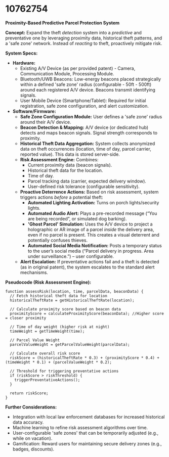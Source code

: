 # 10762754

**Proximity-Based Predictive Parcel Protection System**

**Concept:** Expand the theft *detection* system into a *predictive* and preventative one by leveraging proximity data, historical theft patterns, and a 'safe zone' network. Instead of *reacting* to theft, proactively mitigate risk.

**System Specs:**

*   **Hardware:**
    *   Existing A/V Device (as per provided patent) - Camera, Communication Module, Processing Module.
    *   Bluetooth/UWB Beacons: Low-energy beacons placed strategically within a defined 'safe zone' radius (configurable - 50ft - 500ft) around each registered A/V device. Beacons transmit identifying signals.
    *   User Mobile Device (Smartphone/Tablet): Required for initial registration, safe zone configuration, and alert customization.
*   **Software/Firmware:**
    *   **Safe Zone Configuration Module:** User defines a 'safe zone' radius around their A/V device.
    *   **Beacon Detection & Mapping:** A/V device (or dedicated hub) detects and maps beacon signals.  Signal strength corresponds to proximity.
    *   **Historical Theft Data Aggregation:** System collects anonymized data on theft occurrences (location, time of day, parcel carrier, reported value). This data is stored server-side.
    *   **Risk Assessment Engine:**  Combines:
        *   Current proximity data (beacon signals).
        *   Historical theft data for the location.
        *   Time of day.
        *   Parcel tracking data (carrier, expected delivery window).
        *   User-defined risk tolerance (configurable sensitivity).
    *   **Proactive Deterrence Actions:** Based on risk assessment, system triggers actions *before* a potential theft:
        *   **Automated Lighting Activation:**  Turns on porch lights/security lights.
        *   **Automated Audio Alert:**  Plays a pre-recorded message (“You are being recorded”, or simulated dog barking).
        *   **'Ghost Parcel' Simulation:**  Uses the A/V device to project a holographic or AR image of a parcel *inside* the delivery area, even if no parcel is present. This creates a visual deterrent and potentially confuses thieves.
        *   **Automated Social Media Notification:** Posts a temporary status to the user’s social media (“Parcel delivery in progress. Area under surveillance.”) – user configurable.
    *   **Alert Escalation:** If preventative actions fail and a theft is detected (as in original patent), the system escalates to the standard alert mechanisms.

**Pseudocode (Risk Assessment Engine):**

```
function assessRisk(location, time, parcelData, beaconData) {
  // Fetch historical theft data for location
  historicalTheftRate = getHistoricalTheftRate(location);

  // Calculate proximity score based on beacon data
  proximityScore = calculateProximityScore(beaconData); //Higher score = closer proximity

  // Time of day weight (higher risk at night)
  timeWeight = getTimeWeight(time);

  // Parcel Value Weight
  parcelValueWeight = getParcelValueWeight(parcelData);

  // Calculate overall risk score
  riskScore = (historicalTheftRate * 0.3) + (proximityScore * 0.4) + (timeWeight * 0.1) + (parcelValueWeight * 0.2);

  // Threshold for triggering preventative actions
  if (riskScore > riskThreshold) {
    triggerPreventativeActions();
  }

  return riskScore;
}
```

**Further Considerations:**

*   Integration with local law enforcement databases for increased historical data accuracy.
*   Machine learning to refine risk assessment algorithms over time.
*   User-configurable 'safe zones' that can be temporarily adjusted (e.g., while on vacation).
*   Gamification: Reward users for maintaining secure delivery zones (e.g., badges, discounts).